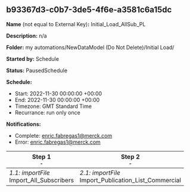 ## b93367d3-c0b7-3de5-4f6e-a3581c6a15dc

**Name** (not equal to External Key)**:** Initial_Load_AllSub_PL

**Description:** n/a

**Folder:** my automations/NewDataModel (Do Not Delete)/Initial Load/

**Started by:** Schedule

**Status:** PausedSchedule

**Schedule:**

* Start: 2022-11-30 00:00:00 +00:00
* End: 2022-11-30 00:00:00 +00:00
* Timezone: GMT Standard Time
* Recurrance: run only once

**Notifications:**

* Complete: enric.fabregas1@merck.com
* Error: enric.fabregas1@merck.com

| Step 1<br>_<small>-</small>_ | Step 2<br>_<small>-</small>_ |
| --- | --- |
| _1.1: importFile_<br>Import_All_Subscribers | _2.1: importFile_<br>Import_Publication_List_Commercial |
